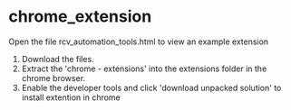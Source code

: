 # chrome_extension

Open the file rcv_automation_tools.html to view an example extension

1. Download the files.
2. Extract the 'chrome - extensions' into the extensions folder in the chrome browser.
3. Enable the developer tools and click 'download unpacked solution' to install extention in chrome
